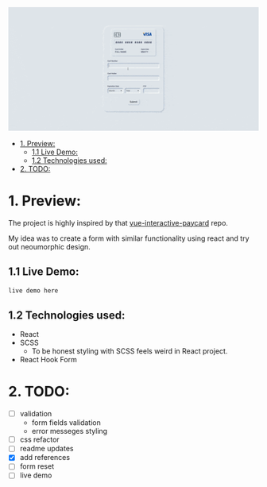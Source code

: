 <p align="center"><img src="./demo/formDemo.gif"/>
</p>

- [1. Preview:](#1-preview)
  - [1.1 Live Demo:](#11-live-demo)
  - [1.2 Technologies used:](#12-technologies-used)
- [2. TODO:](#2-todo)

# 1. Preview:

The project is highly inspired by that [vue-interactive-paycard](https://github.com/muhammederdem/vue-interactive-paycard) repo.

My idea was to create a form with similar functionality using react and try out neoumorphic design.

## 1.1 Live Demo:

    live demo here

## 1.2 Technologies used:

- React
- SCSS
  - To be honest styling with SCSS feels weird in React project.
- React Hook Form

# 2. TODO:

- [ ] validation
  - form fields validation
  - error messeges styling
- [ ] css refactor
- [ ] readme updates
- [x] add references
- [ ] form reset
- [ ] live demo
